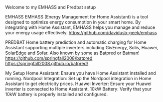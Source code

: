 Welcome to my EMHASS and Predbat setup 

EMHASS
EMHASS (Energy Management for Home Assistant) is a tool designed to optimize energy consumption in your smart home. By integrating with Home Assistant, 
EMHASS helps you manage and reduce your energy usage effectively.
https://github.com/davidusb-geek/emhass

PREDBAT
Home battery prediction and automatic charging for Home Assistant supporting multiple inverters including GivEnergy, Solis, Huawei, SolarEdge and Sofar.
Also known by some as Batpred or Batman!
https://github.com/springfall2008/batpred
https://springfall2008.github.io/batpred/

My Setup
Home Assistant: Ensure you have Home Assistant installed and running.
Nordpool Integration: Set up the Nordpool integration in Home Assistant to get electricity prices.
Huawei Inverter: Ensure your Huawei inverter is connected to Home Assistant.
10kW Battery: Verify that your 10kW battery is properly installed and configured.
